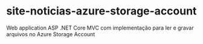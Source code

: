 # site-noticias-azure-storage-account

Web application ASP .NET Core MVC com implementação para ler e gravar arquivos no Azure Storage Account

